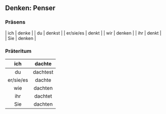 ## Denken: Penser



### Präsens
| ich  | denke | 
| du   | denkst | 
| er/sie/es  | denkt | 
| wir | denken | 
| ihr | denkt | 
| Sie | denken |


### Präteritum
| ich | dachte | 
| :---: | :---: |
| du  | dachtest | 
| er/sie/es | dachte | 
| wie | dachten |
| ihr | dachtet | 
| Sie | dachten | 

